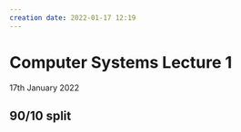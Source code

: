 ```yaml
---
creation date: 2022-01-17 12:19
---
```

#  Computer Systems Lecture 1
17th January 2022

## 90/10 split